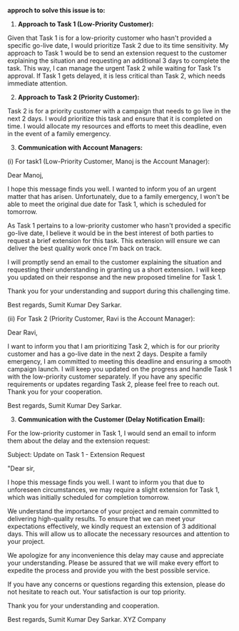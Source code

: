 **approch to solve this issue is to:**

1. **Approach to Task 1 (Low-Priority Customer):**

Given that Task 1 is for a low-priority customer who hasn't provided a specific go-live date, I would prioritize Task 2 due to its time sensitivity. My approach to Task 1 would be to send an extension request to the customer explaining the situation and requesting an additional 3 days to complete the task. This way, I can manage the urgent Task 2 while waiting for Task 1's approval. If Task 1 gets delayed, it is less critical than Task 2, which needs immediate attention.

2. **Approach to Task 2 (Priority Customer):**

Task 2 is for a priority customer with a campaign that needs to go live in the next 2 days. I would prioritize this task and ensure that it is completed on time. I would allocate my resources and efforts to meet this deadline, even in the event of a family emergency.

3. **Communication with Account Managers:**

(i) For task1 (Low-Priority Customer, Manoj is the Account Manager):

Dear Manoj,

I hope this message finds you well. I wanted to inform you of an urgent matter that has arisen. Unfortunately, due to a family emergency, I won't be able to meet the original due date for Task 1, which is scheduled for tomorrow.

As Task 1 pertains to a low-priority customer who hasn't provided a specific go-live date, I believe it would be in the best interest of both parties to request a brief extension for this task. This extension will ensure we can deliver the best quality work once I'm back on track.

I will promptly send an email to the customer explaining the situation and requesting their understanding in granting us a short extension. I will keep you updated on their response and the new proposed timeline for Task 1.

Thank you for your understanding and support during this challenging time.

Best regards,
Sumit Kumar Dey Sarkar.

(ii) For Task 2 (Priority Customer, Ravi is the Account Manager):

Dear Ravi,

I want to inform you that I am prioritizing Task 2, which is for our priority customer and has a go-live date in the next 2 days. Despite a family emergency, I am committed to meeting this deadline and ensuring a smooth campaign launch. I will keep you updated on the progress and handle Task 1 with the low-priority customer separately. If you have any specific requirements or updates regarding Task 2, please feel free to reach out.
Thank you for your cooperation.

Best regards,
Sumit Kumar Dey Sarkar.

3) **Communication with the Customer (Delay Notification Email):**

For the low-priority customer in Task 1, I would send an email to inform them about the delay and the extension request:

Subject: Update on Task 1 - Extension Request

"Dear sir,

I hope this message finds you well. I want to inform you that due to unforeseen circumstances, we may require a slight extension for Task 1, which was initially scheduled for completion tomorrow.

We understand the importance of your project and remain committed to delivering high-quality results. To ensure that we can meet your expectations effectively, we kindly request an extension of 3 additional days. This will allow us to allocate the necessary resources and attention to your project.

We apologize for any inconvenience this delay may cause and appreciate your understanding. Please be assured that we will make every effort to expedite the process and provide you with the best possible service.

If you have any concerns or questions regarding this extension, please do not hesitate to reach out. Your satisfaction is our top priority.

Thank you for your understanding and cooperation.

Best regards,
Sumit Kumar Dey Sarkar.
XYZ Company
